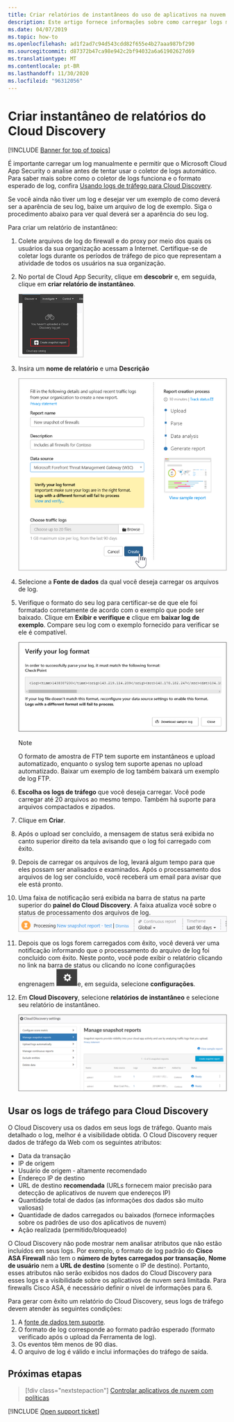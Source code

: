 ```yaml
---
title: Criar relatórios de instantâneos do uso de aplicativos na nuvem do Cloud Discovery
description: Este artigo fornece informações sobre como carregar logs manualmente para criar um relatório de instantâneo de seus aplicativos do Cloud Discovery.
ms.date: 04/07/2019
ms.topic: how-to
ms.openlocfilehash: ad1f2ad7c94d543cdd82f655e4b27aaa987bf290
ms.sourcegitcommit: d87372b47ca98e942c2bf94032a6a61902627d69
ms.translationtype: MT
ms.contentlocale: pt-BR
ms.lasthandoff: 11/30/2020
ms.locfileid: "96312056"
---
```

# <a name="create-snapshot-cloud-discovery-reports"></a>Criar instantâneo de relatórios do Cloud Discovery

[!INCLUDE [Banner for top of topics](includes/banner.md)]

É importante carregar um log manualmente e permitir que o Microsoft Cloud App Security o analise antes de tentar usar o coletor de logs automático. Para saber mais sobre como o coletor de logs funciona e o formato esperado de log, confira [Usando logs de tráfego para Cloud Discovery](#log-format).

Se você ainda não tiver um log e desejar ver um exemplo de como deverá ser a aparência de seu log, baixe um arquivo de log de exemplo. Siga o procedimento abaixo para ver qual deverá ser a aparência do seu log.

Para criar um relatório de instantâneo:

1. Colete arquivos de log do firewall e do proxy por meio dos quais os usuários da sua organização acessam a Internet. Certifique-se de coletar logs durante os períodos de tráfego de pico que representam a atividade de todos os usuários na sua organização.

1. No portal de Cloud App Security, clique em **descobrir** e, em seguida, clique em **criar relatório de instantâneo**.

    ![Criar novo relatório de instantâneo](media/create-new-snapshot-report.png)

1. Insira um **nome de relatório** e uma **Descrição**

    ![Novo relatório de instantâneo](media/new-snapshot-report.png)

1. Selecione a **Fonte de dados** da qual você deseja carregar os arquivos de log.

1. Verifique o formato do seu log para certificar-se de que ele foi formatado corretamente de acordo com o exemplo que pode ser baixado. Clique em **Exibir e verifique e** clique em **baixar log de exemplo**. Compare seu log com o exemplo fornecido para verificar se ele é compatível.

    ![Verifique seu formato de log](media/cloud-discovery-snapshot-verify.png)

    > [!NOTE]
    > O formato de amostra de FTP tem suporte em instantâneos e upload automatizado, enquanto o syslog tem suporte apenas no upload automatizado. Baixar um exemplo de log também baixará um exemplo de log FTP.

1. **Escolha os logs de tráfego** que você deseja carregar. Você pode carregar até 20 arquivos ao mesmo tempo. Também há suporte para arquivos compactados e zipados.

1. Clique em **Criar**.

1. Após o upload ser concluído, a mensagem de status será exibida no canto superior direito da tela avisando que o log foi carregado com êxito.

1. Depois de carregar os arquivos de log, levará algum tempo para que eles possam ser analisados e examinados.
    Após o processamento dos arquivos de log ser concluído, você receberá um email para avisar que ele está pronto.

1. Uma faixa de notificação será exibida na barra de status na parte superior do **painel do Cloud Discovery**. A faixa atualiza você sobre o status de processamento dos arquivos de log.
    ![processando a barra de menus do arquivo de log](media/processing-log-file-menu-bar.png)

1. Depois que os logs forem carregados com êxito, você deverá ver uma notificação informando que o processamento do arquivo de log foi concluído com êxito. Neste ponto, você pode exibir o relatório clicando no link na barra de status ou clicando no ícone configurações engrenagem ![configurações](media/settings-icon.png "Ícone de configurações")e, em seguida, selecione **configurações**.

1. Em **Cloud Discovery**, selecione **relatórios de instantâneo** e selecione seu relatório de instantâneo.

    ![gerenciamento de relatório de instantâneo](media/snapshot-report-managment.png)

## <a name="using-traffic-logs-for-cloud-discovery"></a>Usar os logs de tráfego para Cloud Discovery <a name="log-format"></a>

O Cloud Discovery usa os dados em seus logs de tráfego. Quanto mais detalhado o log, melhor é a visibilidade obtida. O Cloud Discovery requer dados de tráfego da Web com os seguintes atributos:

- Data da transação
- IP de origem
- Usuário de origem ‑ altamente recomendado
- Endereço IP de destino
- URL de destino **recomendada** (URLs fornecem maior precisão para detecção de aplicativos de nuvem que endereços IP)
- Quantidade total de dados (as informações dos dados são muito valiosas)
- Quantidade de dados carregados ou baixados (fornece informações sobre os padrões de uso dos aplicativos de nuvem)
- Ação realizada (permitido/bloqueado)

O Cloud Discovery não pode mostrar nem analisar atributos que não estão incluídos em seus logs.
Por exemplo, o formato de log padrão do **Cisco ASA Firewall** não tem o **número de bytes carregados por transação**, **Nome de usuário** nem a **URL de destino** (somente o IP de destino).
Portanto, esses atributos não serão exibidos nos dados do Cloud Discovery para esses logs e a visibilidade sobre os aplicativos de nuvem será limitada. Para firewalls Cisco ASA, é necessário definir o nível de informações para 6.

Para gerar com êxito um relatório do Cloud Discovery, seus logs de tráfego devem atender às seguintes condições:

1. A [fonte de dados tem suporte](set-up-cloud-discovery.md#supported-firewalls-and-proxies).
2. O formato de log corresponde ao formato padrão esperado (formato verificado após o upload da Ferramenta de log).
3. Os eventos têm menos de 90 dias.
4. O arquivo de log é válido e inclui informações do tráfego de saída.

## <a name="next-steps"></a>Próximas etapas

> [!div class="nextstepaction"]
> [Controlar aplicativos de nuvem com políticas](control-cloud-apps-with-policies.md)

[!INCLUDE [Open support ticket](includes/support.md)]
